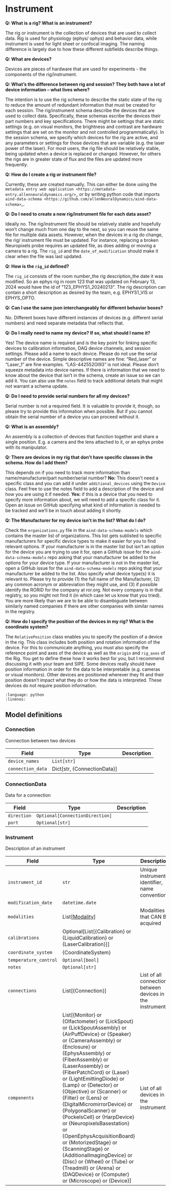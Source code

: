 # Instrument

**Q: What is a rig? What is an instrument?**

The rig or instrument is the collection of devices that are used to collect data. Rig is used for physiology (ephys/
ophys) and behavior data, while instrument is used for light sheet or confocal imaging. The naming difference is largely 
due to how these different subfields describe things.

**Q: What are devices?**

Devices are pieces of hardware that are used for experiments - the components of the rig/instrument. 

**Q: What’s the difference between rig and session? They both have a lot of device information – what lives where?**

The intention is to use the rig schema to describe the static state of the rig to reduce the amount of redundant 
information that must be created for each session. The rig/instrument schema describe the devices that are used to
collect data. Specifically, these schemas escribe the devices their part numbers and key specifications. There might be 
settings that are static settings (e.g. on visual monitors, the brightness and contrast are hardware settings that are 
set on the monitor and not controlled programmatically). In the session schema, we specify which devices for the rig 
are active, and any parameters or settings for those devices that are variable (e.g. the laser power of the laser). 
For most users, the rig file should be relatively stable, being updated when a device is replaced or changed. However, 
for others the rigs are in greater state of flux and the files are updated more frequently.

**Q: How do I create a rig or instrument file?**

Currently, these are created manually. This can either be done using the `metadata entry web application <https://metadata-entry.allenneuraldynamics.org/>`_
or by writing python code that imports `aind-data-schema <https://github.com/allenNeuralDynamics/aind-data-schema>`_.

**Q: Do I need to create a new rig/instrument file for each data asset?**

Ideally no. The rig/instrument file should be relatively stable and hopefully won’t change much from one day to the
next, so you can reuse the same file for multiple data assets. However, when the devices in a rig do change, the rig/
instrument file must be updated. For instance, replacing a broken Neuropixels probe requires an updated file, as does 
adding or moving a camera to a rig. The `rig_id` and the `date_of_modification` should make it clear when the file was 
last updated.

**Q: How is the `rig_id` defined?**

The `rig_id` consists of the room number_the rig description_the date it was modified. So an ephys rig in room 123 that 
was updated on February 13, 2024 would have the id of "123_EPHYS1_20240213". The rig description can contain a short 
description as desired by the team, e.g. EPHYS1_VIS or EPHYS_OPTO.

**Q: Can I use the same json interchangeably for different behavior boxes?**

No. Different boxes have different instances of devices (e.g. different serial numbers) and need separate metadata that 
reflects that.

**Q: Do I really need to name my device? If so, what should I name it?**

Yes! The device name is required and is the key point for linking specific devices to calibration information, DAQ 
device channels, and session settings. Please add a name to each device. Please do not use the serial number of the 
device. Simple descriptive names are fine: “Red_laser” or “Laser_1” are fine examples. “LAS-442552OI93” is not ideal. 
Please don’t squeeze metadata into device names. If there is information that we need to know about the device that 
isn’t in the schema, create an issue so we can add it. You can also use the `notes` field to track additional details 
that might not warrant a schema update.

**Q: Do I need to provide serial numbers for all my devices?**

Serial number is not a required field. It is valuable to provide it, though, so please try to provide this 
information when possible. But if you cannot obtain the serial number of a device you can proceed without it.

**Q: What is an assembly?**

An assembly is a collection of devices that function together and share a single position. E.g. a camera and the 
lens attached to it, or an ephys probe with its manipulator.

**Q: There are devices in my rig that don’t have specific classes in the schema. How do I add them?**

This depends on if you need to track more information than name/manufacturer/part number/serial number? 
    **No:** This doesn't need a specific class and you can add it under `additional_devices` using the `Device` 
    class. Feel free to use the notes field to add a description of the device and how you are using it if needed. 
    **Yes:** if this is a device that you need to specify more information about, we will need to add a specific
    class for it. Open an issue on GitHub specifying what kind of information is needed to be tracked and we’ll be in 
    touch about adding it shortly.

**Q: The Manufacturer for my device isn't in the list? What do I do?**

Check the `organizations.py` file in the `aind-data-schema-models` which contains the master list of organizations. This 
list gets sublisted to specific manufacturers for specific device types to make it easier for you to find relevant 
options. If your manufacturer is in the master list but isn't an option for the device you are trying to use it for, open 
a GitHub issue for the `aind-data-schema-models` repo asking that your manufacturer be added to the options for your 
device type. If your manufacturer is not in the master list, open a GitHub issue for the `aind-data-schema-models` repo 
asking that your manufacturer be added to the list. Also specify what device type(s) it is relevant to. Please try to 
provide (1) the full name of the Manufacturer, (2) any common acronym or abbreviation they might use, and (3) if 
possible identify the RORID for the company at ror.org. Not every company is in that registry, so you might not find it 
(in which case let us know that you tried). You are more likely than we are to be able to disambiguate between 
similarly named companies if there are other companies with similar names in the registry.

**Q: How do I specify the position of the devices in my rig? What is the coordinate system?**

The `RelativePosition` class enables you to specify the position of a device in the rig. This class includes both 
position and rotation information of the device. For this to communicate anything, you must also specify the reference 
point and axes of the device as well as the `origin` and `rig_axes` of the Rig. You get to define these how it works 
best for you, but I recommend discussing it with your team and SIPE. Some devices really should have position 
information in order for the data to be interpretable  (e.g. cameras or visual monitors). Other devices are positioned 
wherever they fit and their position doesn’t impact what they do or how the data is interpreted. These devices do not 
require position information. 


```{literalinclude} ../../examples/ephys_instrument.py
:language: python
:linenos:
```

## Model definitions

### Connection

Connection between two devices

| Field | Type | Description |
|-------|------|-------------|
| `device_names` | `List[str]` |  |
| `connection_data` | Dict[str, {ConnectionData}] |  |


### ConnectionData

Data for a connection

| Field | Type | Description |
|-------|------|-------------|
| `direction` | `Optional[ConnectionDirection]` |  |
| `port` | `Optional[str]` |  |


### Instrument

Description of an instrument

| Field | Type | Description |
|-------|------|-------------|
| `instrument_id` | `str` | Unique instrument identifier, name convention: <room>_<apparatus name>_<date modified YYYYMMDD> |
| `modification_date` | `datetime.date` |  |
| `modalities` | List[[Modality](aind_data_schema_models/modalities.md#modality)] | Modalities that CAN BE acquired |
| `calibrations` | Optional[List[{Calibration} or {LiquidCalibration} or {LaserCalibration}]] |  |
| `coordinate_system` | {CoordinateSystem} |  |
| `temperature_control` | `Optional[bool]` |  |
| `notes` | `Optional[str]` |  |
| `connections` | List[{Connection}] | List of all connections between devices in the instrument |
| `components` | List[{Monitor} or {Olfactometer} or {LickSpout} or {LickSpoutAssembly} or {AirPuffDevice} or {Speaker} or {CameraAssembly} or {Enclosure} or {EphysAssembly} or {FiberAssembly} or {LaserAssembly} or {FiberPatchCord} or {Laser} or {LightEmittingDiode} or {Lamp} or {Detector} or {Objective} or {Scanner} or {Filter} or {Lens} or {DigitalMicromirrorDevice} or {PolygonalScanner} or {PockelsCell} or {HarpDevice} or {NeuropixelsBasestation} or {OpenEphysAcquisitionBoard} or {MotorizedStage} or {ScanningStage} or {AdditionalImagingDevice} or {Disc} or {Wheel} or {Tube} or {Treadmill} or {Arena} or {DAQDevice} or {Computer} or {Microscope} or {Device}] | List of all devices in the instrument |

